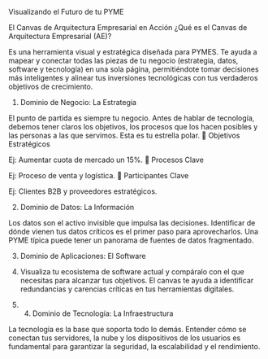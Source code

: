 
Visualizando el Futuro de tu PYME

El Canvas de Arquitectura Empresarial en Acción
¿Qué es el Canvas de Arquitectura Empresarial (AE)?

Es una herramienta visual y estratégica diseñada para PYMES. 
Te ayuda a mapear y conectar todas las piezas de tu negocio (estrategia, datos, software y tecnología) en una sola página, permitiéndote tomar decisiones más inteligentes y alinear tus inversiones tecnológicas con tus verdaderos objetivos de crecimiento.


1. Dominio de Negocio: La Estrategia

El punto de partida es siempre tu negocio. Antes de hablar de tecnología, debemos tener claros los objetivos, los procesos que los hacen posibles y las personas a las que servimos. Esta es tu estrella polar.
🎯
Objetivos Estratégicos

Ej: Aumentar cuota de mercado un 15%.
🔄
Procesos Clave

Ej: Proceso de venta y logística.
👥
Participantes Clave

Ej: Clientes B2B y proveedores estratégicos.


2. Dominio de Datos: La Información

Los datos son el activo invisible que impulsa las decisiones. Identificar de dónde vienen tus datos críticos es el primer paso para aprovecharlos. Una PYME típica puede tener un panorama de fuentes de datos fragmentado.


3. Dominio de Aplicaciones: El Software

4. Visualiza tu ecosistema de software actual y compáralo con el que necesitas para alcanzar tus objetivos. El canvas te ayuda a identificar redundancias y carencias críticas en tus herramientas digitales.


5. 4. Dominio de Tecnología: La Infraestructura

La tecnología es la base que soporta todo lo demás. Entender cómo se conectan tus servidores, la nube y los dispositivos de los usuarios es fundamental para garantizar la seguridad, la escalabilidad y el rendimiento.
